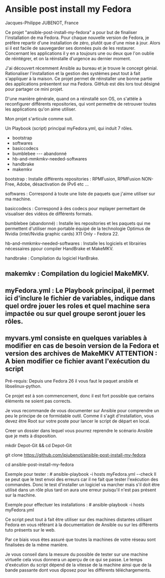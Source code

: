 # Ansible post install my Fedora
Jacques-Philippe JUBENOT, France

Ce projet "ansible-post-install-my-fedora" a pour but de finaliser l'installation de ma Fedora.
Pour chaque nouvelle version de Fedora, je préfère repartir d'une installation de zéro, plutôt que d'une mise à jour.
Alors si il est facile de sauvegarder ses données puis de les restaurer.
Concernant les applications il y en a toujours une ou deux que l'on oublie de réintégrer, et on la réinstalle d'urgence au dernier moment.

J'ai découvert récemment Ansible au bureau et je trouve le concept génial.
Rationaliser l'installation et la gestion des systèmes peut tout à fait s'appliquer à la maison.
Ce projet permet de réinstaller une bonne partie des applications présentent sur ma Fedora.
GitHub est dès lors tout désigné pour partager ce mini projet.

D'une manière générale, quand on a réinstallé son OS, on s'attèle à reconfigurer différents repositories, qui vont permettre de
retrouver toutes les applications qu'on aime utiliser.

Mon projet s'articule comme suit.

Un Playbook (script) principal myFedora.yml, qui induit 7 rôles.
- bootstrap
- softwares
- basiccodecs
- bumblebee --- abandonné
- hb-and-mmkmkv-needed-softwares
- handbrake
- makemkv

bootstrap		               : Installe différents repositories : RPMFusion, RPMFusion NON-Free, Adobe, désactivation de IPv6 etc ...

softwares		               : Correspond à toute une liste de paquets que j'aime utiliser sur ma machine.

basiccodecs		               : Correspond à des codecs pour mplayer permettant de visualiser des vidéos de différents formats.

bumblebee (abandonné)          : Installe les repositories et les paquets qui me permettent d'utiliser mon portable équipé de la
                                 technologie Optimus de Nvidia (intel/Nvidia graphic cards) X11 Only - Fedora 22.

hb-and-mmkmkv-needed-softwares : Installe les logiciels et librairies nécessaires ppour compiler HandBrake et MakeMKV.

handbrake                      : Compilation du logiciel HanBrake.

makemkv                        : Compilation du logiciel MakeMKV.
---
myFedora.yml                   : Le Playbook principal, il permet ici d'inclure le fichier de variables, indique dans quel ordre jouer les roles et
                                 quel machine sera impactée ou sur quel groupe seront jouer les rôles.
---
myvars.yml    consiste en quelques variables à modifier en cas de besoin
              version de la Fedora et version des archives de MakeMKV
              ATTENTION : A bien modifier ce fichier avant l'exécution du script
---               

Pré-requis:
Depuis une Fedora 26 il vous faut le paquet ansbile et libselinux-python.

Ce projet est à son commencement, donc il est fort possible que certains éléments ne soient pas corrects.

Je vous recommande de vous documenter sur Ansible pour comprendre un peu le principe de ce formidable outil.
Comme il s'agit d'installation, vous devez être Root sur votre poste pour lancer le script de départ en local.

Creer un dossier dans lequel vous pourrez reprendre le scénario Ansible que je mets à disposition.

mkdir Depot-Git && cd Depot-Git

git clone https://github.com/jpjubenot/ansible-post-install-my-fedora

cd ansible-post-install-my-fedora

Exemple pour tester : # ansible-playbook -i hosts myFedora.yml --check
Il se peut que le test envoi des erreurs car il ne fait que tester l'exécution des commandes.
Donc le test d'installer un logiciel va marcher mais s'il doit être utilisé dans un rôle plus tard on aura une erreur puisqu'il n'est pas présent sur la machine.

Exemple pour effectuer les installations : # ansible-playbook  -i hosts myFedora.yml

Ce script peut tout à fait être utiliser sur des machines distantes utilisant Fedora en vous référant à la documentation de Ansible
ou sur les différents tuto présents sur le web.

Par ce biais vous êtes assuré que toutes la machines de votre réseau sont finalisées de la même manière.

Je vous conseil dans la mesure du possible de tester sur une machine virtuelle cela vous donnera un aperçu de ce qui se passe.
Le temps d'exécution du script dépend de la vitesse de la machine ainsi que de la bande passante dont vous diposez pour les différents téléchargements.
